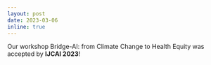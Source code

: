 ```yaml
---
layout: post
date: 2023-03-06
inline: true
---
```


Our workshop Bridge-AI: from Climate Change to Health Equity was accepted by **IJCAI 2023**!
